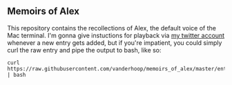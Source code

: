 ## Memoirs of Alex

This repository contains the recollections of Alex, the default voice of the Mac terminal. I'm gonna give instuctions for playback via [my twitter account](https://twitter.com/yourfriendtrav) whenever a new entry gets added, but if you're impatient, you could simply curl the raw entry and pipe the output to bash, like so:

```
curl https://raw.githubusercontent.com/vanderhoop/memoirs_of_alex/master/entries/0001_the_outfield.sh | bash
```
